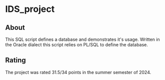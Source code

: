 # IDS_project

## About <a name = "about"></a>

This SQL script defines a database and demonstrates it's usage. Written in the Oracle dialect this script relies on PL/SQL to define the database.

## Rating <a name = "rating"></a>

The project was rated 31.5/34 points in the summer semester of 2024.
